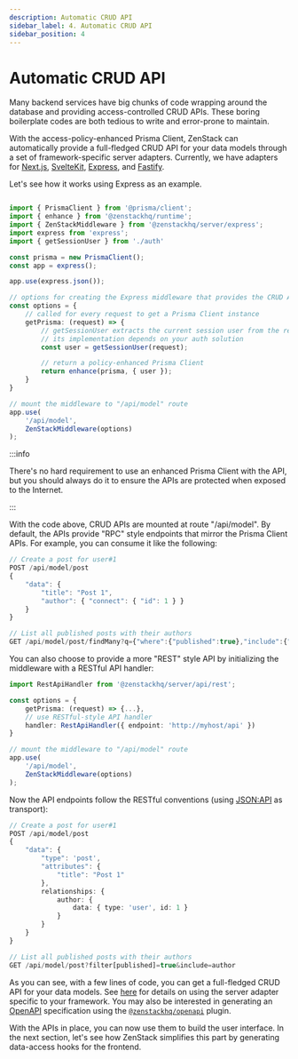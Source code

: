 ```yaml
---
description: Automatic CRUD API
sidebar_label: 4. Automatic CRUD API
sidebar_position: 4
---
```


# Automatic CRUD API

Many backend services have big chunks of code wrapping around the database and providing access-controlled CRUD APIs. These boring boilerplate codes are both tedious to write and error-prone to maintain.

With the access-policy-enhanced Prisma Client, ZenStack can automatically provide a full-fledged CRUD API for your data models through a set of framework-specific server adapters. Currently, we have adapters for [Next.js](https://nextjs.org), [SvelteKit](https://kit.svelte.dev/), [Express](https://expressjs.com/), and [Fastify](https://www.fastify.io/).

Let's see how it works using Express as an example.

```ts title='app.ts'

import { PrismaClient } from '@prisma/client';
import { enhance } from '@zenstackhq/runtime';
import { ZenStackMiddleware } from '@zenstackhq/server/express';
import express from 'express';
import { getSessionUser } from './auth'

const prisma = new PrismaClient();
const app = express();

app.use(express.json());

// options for creating the Express middleware that provides the CRUD API
const options = {
    // called for every request to get a Prisma Client instance
    getPrisma: (request) => {
        // getSessionUser extracts the current session user from the request,
        // its implementation depends on your auth solution
        const user = getSessionUser(request);

        // return a policy-enhanced Prisma Client
        return enhance(prisma, { user });
    }
}

// mount the middleware to "/api/model" route
app.use(
    '/api/model',
    ZenStackMiddleware(options)
);
```

:::info

There's no hard requirement to use an enhanced Prisma Client with the API, but you should always do it to ensure the APIs are protected when exposed to the Internet.

:::

With the code above, CRUD APIs are mounted at route "/api/model". By default, the APIs provide "RPC" style endpoints that mirror the Prisma Client APIs. For example, you can consume it like the following:

```ts
// Create a post for user#1
POST /api/model/post
{
    "data": {
        "title": "Post 1",
        "author": { "connect": { "id": 1 } }
    }
}

// List all published posts with their authors
GET /api/model/post/findMany?q={"where":{"published":true},"include":{"author":true}}
```

You can also choose to provide a more "REST" style API by initializing the middleware with a RESTful API handler:

```ts title='app.ts'
import RestApiHandler from '@zenstackhq/server/api/rest';

const options = {
    getPrisma: (request) => {...},
    // use RESTful-style API handler
    handler: RestApiHandler({ endpoint: 'http://myhost/api' })
}

// mount the middleware to "/api/model" route
app.use(
    '/api/model',
    ZenStackMiddleware(options)
);
```

Now the API endpoints follow the RESTful conventions (using [JSON:API](https://jsonapi.org/) as transport):

```ts
// Create a post for user#1
POST /api/model/post
{
    "data": {
        "type": 'post',
        "attributes": {
            "title": "Post 1"
        },
        relationships: {
            author: {
                data: { type: 'user', id: 1 }
            }
        }
    }
}

// List all published posts with their authors
GET /api/model/post?filter[published]=true&include=author
```
As you can see, with a few lines of code, you can get a full-fledged CRUD API for your data models. See [here](/docs/category/server-adapters) for details on using the server adapter specific to your framework. You may also be interested in generating an [OpenAPI](https://www.openapis.org/) specification using the [`@zenstackhq/openapi`](/docs/reference/plugins/openapi) plugin.

With the APIs in place, you can now use them to build the user interface. In the next section, let's see how ZenStack simplifies this part by generating data-access hooks for the frontend.
